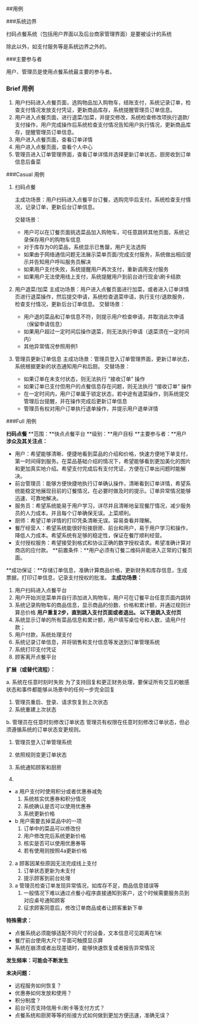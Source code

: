 ##用例

###系统边界

扫码点餐系统（包括用户界面以及后台商家管理界面）是要被设计的系统

除此以外，如支付服务等是系统边界之外的。

###主要参与者

用户、管理员是使用点餐系统最主要的参与者。

### Brief 用例

1. 用户扫码进入点餐页面，选购物品加入购物车，结账支付，系统记录订单，检查支付情况发放支付凭证，更新商品库存，系统提醒管理员订单信息。
2. 用户进入点餐页面，进行退菜/加菜，并提交修改，系统检查修改项执行退款/支付操作，用户完成操作后系统检查支付情况告知用户执行情况，更新商品库存，提醒管理员订单信息。
3. 用户进入点餐页面，查看订单详情
4. 用户进入点餐页面，查看个人中心
5. 管理员进入订单管理界面，查看订单详情并选择更新订单状态，厨房收到订单信息后备菜

###Casual 用例

1. 扫码点餐

   主成功场景：用户扫码进入点餐平台订餐，选购完毕后支付。系统检查支付情况，记录订单，更新后台订单信息。

   交替场景：

   * 用户可以在订餐页面挑选菜品加入购物车，可任意跳转其他页面，系统记录保存用户的购物车信息
   * 对于库存为0的菜品，系统显示已售罄，用户无法选购
   * 如果由于网络通信问题无法展示菜单页面/完成支付服务，系统做出相应提示并告知用户呼叫服务员解决
   * 如果用户支付失败，系统提醒用户再次支付，重新调用支付服务
   * 如果用户无法使用线上支付，系统提醒用户到前台进行现金\刷卡结款

2. 用户退菜/加菜
   主成功场景：用户进入点餐页面进行加菜，或者进入订单详情页进行退菜操作，然后提交申请，系统检查退菜申请，执行支付/退款服务，检查支付情况，更新后台订单信息。
   交替场景：
   * 用户退的菜品和订单信息不符，则提示用户检查申请，并取消此次申请（保留申请信息）
   * 如果用户超过一定时间后操作退菜，则无法执行申请（退菜须在一定时间内）
   * 其他异常情况参照用例1
3. 管理员更新订单信息
   主成功场景：管理员登入订单管理界面，更新订单状态，系统根据更新的状态通知用户和后厨。
   交替场景：
   * 如果订单在未支付状态，则无法执行 “接收订单” 操作
   * 如果订单已支付但用户的点餐信息存在问题，则无法执行 “接收订单” 操作
   * 在一定时间内，用户订单属于锁定状态，若中途有退菜操作，则系统提交管理后台提醒，并在操作完成后更新订单信息
   * 管理员有权对用户订单执行退单操作，并提示用户退单详情

###Full 用例

**扫码点餐**
**范围：**快点点餐平台
**级别：**用户目标
**主要参与者：**用户
**涉众及其关注点：**
- 用户：希望能够清晰、便捷地看到菜品的介绍和价格，快速方便地下单支付，第一时间得到服务。在菜品基础介绍的情况下，希望能够看到更加美化的图片和更加真实地介绍。希望支付完成后有支付凭证，方便在订单出问题时能解决。
- 前台管理员：能够方便快捷地执行订单确认操作，清晰看到订单详情，希望系统能稳定地展现目前的订餐情况，在必要时做及时的提示。订单异常情况能够迅速、可靠地解决。
- 服务员：希望系统能易于用户学习，详尽并且清晰地呈现餐厅情况，减少服务员的人力成本。并且每个订单确保无误。上菜顺利。
- 厨师：希望订单详情的打印凭条清晰无误。容易查看并理解。
- 餐厅经营人：希望系统能很好衔接厨房、前台和用户，易于用户学习和操作，降低人力成本。希望系统有足够的稳定性，保证在餐厅顺利经营。
- 支付授权服务：希望接受到格式和协议正确的数字授权请求。希望准确计算对商店的应付款。
**前置条件：**用户必须有订餐二维码并能进入正常的订餐页面。

**成功保证：**存储订单信息，准确计算商品价格，更新财务和库存信息，生成票据，打印订单信息，记录支付授权的批准。
**主成功场景：**

1. 用户扫码进入点餐平台
2. 用户开始浏览菜单并自行添加进入购物车，用户可在订餐平台任意页面内跳转
3. 系统记录购物车的商品信息，显示商品的份数、价格和累计额，并通过规则计算总价格
  **用户重复2步，直到跳入支付页面或者退出。
  以下是跳入支付页**
4. 系统显示订单的所有菜品信息和累计额，用户填写桌位号和人数，请用户付款；
5. 用户付款，系统处理支付
6. 系统记录订单信息，并将销售和支付信息等发送到订单管理系统
7. 系统打印支付凭证
8. 顾客离开点餐平台

**扩展（或替代流程）：**

a. 系统在任意时刻时失败
  为了支持回复和更正财务处理，要保证所有交互的敏感状态和事件都能够从场景中的任何一步完全回复
1. 管理员重启、登录、请求恢复到上次状态
2. 系统重建上次状态

b. 管理员在任意时刻修改订单状态
  管理员有权限在任意时刻修改订单状态，但必须遵循系统的订单状态变更规则。
1. 管理员登入订单管理系统
2. 依照规则变更订单状态
3. 系统通知顾客和厨房


1. 
  * a 用户支付时使用积分或者优惠券减免
    1. 系统核实优惠券和积分情况
    2. 系统确认是否可以使用优惠券
    3. 系统更新价格
  * b 用户需要去掉菜品中的一项
    1. 订单中的菜品可以修改份
    2. 用户修改完后系统更新价格
    3. 核实是否可以使用优惠券等
    4. 若有使用则按照4a更新价格
2. a 顾客因某些原因无法完成线上支付
    1. 订单状态更新为未支付
    2. 提示顾客到前台处理
3. a 管理员检查订单发现异常情况，如库存不足，商品信息错误等
    1. 一般情况下难以通过点餐小程序直接通知到客户，这个时候需要服务员到对应桌号通知顾客
    2. 征求顾客同意后，修改订单商品或者让顾客重新下单

**特殊需求：**
* 点餐系统必须能够适配不同尺寸的设备，文本信息可见距离在1米
* 餐厅前台使用大尺寸平面可触摸显示屏
* 系统在崩溃或者出现差错时，能够快速恢复或者报告异常情况

**发生频率：可能会不断发生**

**未决问题：**
* 远程服务如何恢复？
* 优惠券如何发放和使用？
* 积分制度？
* 前台可否支持信用卡/刷卡等支付方式？
* 点餐系统和厨房等等的衔接方式如何做到更加方便迅速，准确无误？
